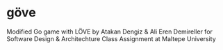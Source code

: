 # göve
Modified Go game with LÖVE by Atakan Dengiz & Ali Eren Demireller for Software Design & Architechture Class Assignment at Maltepe University 
